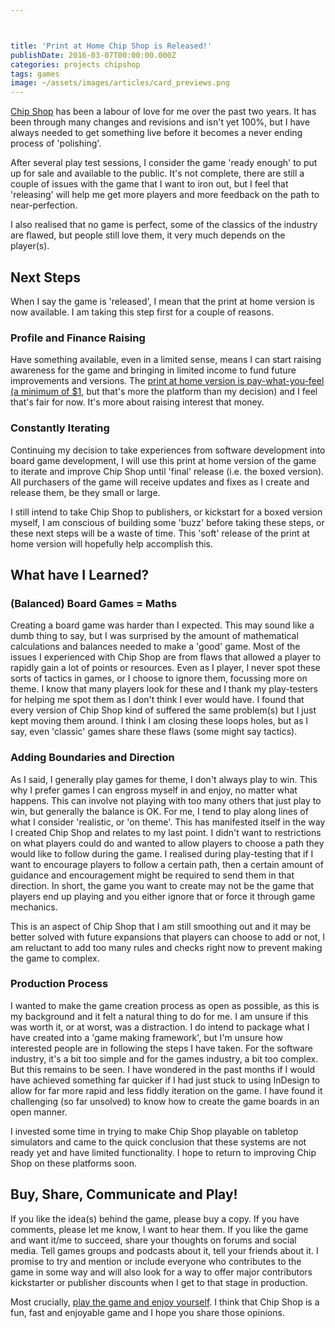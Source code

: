 ```yaml
---



title: 'Print at Home Chip Shop is Released!'
publishDate: 2016-03-07T00:00:00.000Z
categories: projects chipshop
tags: games
image: ~/assets/images/articles/card_previews.png
---
```


[Chip Shop](https://chipshopgame.com) has been a labour of love for me over the past two years. It has been through many changes and revisions and isn't yet 100%, but I have always needed to get something live before it becomes a never ending process of 'polishing'.

After several play test sessions, I consider the game 'ready enough' to put up for sale and available to the public. It's not complete, there are still a couple of issues with the game that I want to iron out, but I feel that 'releasing' will help me get more players and more feedback on the path to near-perfection.

I also realised that no game is perfect, some of the classics of the industry are flawed, but people still love them, it very much depends on the player(s).

## Next Steps

When I say the game is 'released', I mean that the print at home version is now available. I am taking this step first for a couple of reasons.

### Profile and Finance Raising

Have something available, even in a limited sense, means I can start raising awareness for the game and bringing in limited income to fund future improvements and versions. The [print at home version is pay-what-you-feel (a minimum of $1](https://chipshopgame.com/buy), but that's more the platform than my decision) and I feel that's fair for now. It's more about raising interest that money.

### Constantly Iterating

Continuing my decision to take experiences from software development into board game development, I will use this print at home version of the game to iterate and improve Chip Shop until 'final' release (i.e. the boxed version). All purchasers of the game will receive updates and fixes as I create and release them, be they small or large.

I still intend to take Chip Shop to publishers, or kickstart for a boxed version myself, I am conscious of building some 'buzz' before taking these steps, or these next steps will be a waste of time. This 'soft' release of the print at home version will hopefully help accomplish this.

## What have I Learned?

### (Balanced) Board Games = Maths

Creating a board game was harder than I expected. This may sound like a dumb thing to say, but I was surprised by the amount of mathematical calculations and balances needed to make a 'good' game. Most of the issues I experienced with Chip Shop are from flaws that allowed a player to rapidly gain a lot of points or resources. Even as I player, I never spot these sorts of tactics in games, or I choose to ignore them, focussing more on theme. I know that many players look for these and I thank my play-testers for helping me spot them as I don't think I ever would have. I found that every version of Chip Shop kind of suffered the same problem(s) but I just kept moving them around. I think I am closing these loops holes, but as I say, even 'classic' games share these flaws (some might say tactics).

### Adding Boundaries and Direction

As I said, I generally play games for theme, I don't always play to win. This why I prefer games I can engross myself in and enjoy, no matter what happens. This can involve not playing with too many others that just play to win, but generally the balance is OK. For me, I tend to play along lines of what I consider 'realistic, or 'on theme'. This has manifested itself in the way I created Chip Shop and relates to my last point. I didn't want to restrictions on what players could do and wanted to allow players to choose a path they would like to follow during the game. I realised during play-testing that if I want to encourage players to follow a certain path, then a certain amount of guidance and encouragement might be required to send them in that direction. In short, the game you want to create may not be the game that players end up playing and you either ignore that or force it through game mechanics.

This is an aspect of Chip Shop that I am still smoothing out and it may be better solved with future expansions that players can choose to add or not, I am reluctant to add too many rules and checks right now to prevent making the game to complex.

### Production Process

I wanted to make the game creation process as open as possible, as this is my background and it felt a natural thing to do for me. I am unsure if this was worth it, or at worst, was a distraction. I do intend to package what I have created into a 'game making framework', but I'm unsure how interested people  are in following the steps I have taken. For the software industry, it's a bit too simple and for the games industry, a bit too complex. But this remains to be seen. I have wondered in the past months if I would have achieved something far quicker if I had just stuck to using InDesign to allow for far more rapid and less fiddly iteration on the game. I have found it challenging (so far unsolved) to know how to create the game boards in an open manner.

I invested some time in trying to make Chip Shop playable on tabletop simulators and came to the quick conclusion that these systems are not ready yet and have limited functionality. I hope to return to improving Chip Shop on these platforms soon.

## Buy, Share, Communicate and Play!

If you like the idea(s) behind the game, please buy a copy. If you have comments, please let me know, I want to hear them. If you like the game and want it/me to succeed, share your thoughts on forums and social media. Tell games groups and podcasts about it, tell your friends about it. I promise to try and mention or include everyone who contributes to the game in some way and will also look for a way to offer major contributors kickstarter or publisher discounts when I get to that stage in production.

Most crucially, [play the game and enjoy yourself](https://chipshopgame.com/buy). I think that Chip Shop is a fun, fast and enjoyable game and I hope you share those opinions.
